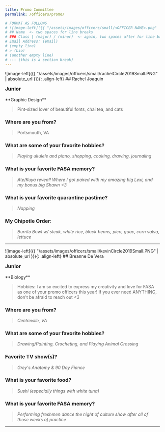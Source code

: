 ```yaml
---
title: Promo Committee
permalink: /officers/promo/

# FORMAT AS FOLLOWS
# ![image-left]({{ "/assets/images/officers/small/<OFFICER NAME>.png" | absolute_url }}){: .align-left}
# ## Name  <- two spaces for line breaks
# ### Class | (major) / (minor)  <- again, two spaces after for line breaks
# Email Address: (email)
# (empty line)
# > (bio)
# (another empty line)
# --- (this is a section break)
---
```


<!--## Promo
{: .text-center}-->
<div id="Rachel"></div>
![image-left]({{ "/assets/images/officers/small/rachelCircle2019Small.PNG" | absolute_url }}){: .align-left}
## Rachel Joaquin
<p style="margin-bottom: 0.45em; padding: 0"><a href="https://www.instagram.com/rachelgj22/" style="margin: 0; padding: 0"><i class="fa fa-2x fa-fw fa-instagram" style="color: #494e48"></i></a>
<a href="mailto:rachelgj22@vt.edu" style="margin: 0; padding: 0"><i class="fa fa-2x fa-fw fa-envelope" style="color: #494e48"></i></a></p>
<h3 style="margin-top: 0">Junior</h3>
**Graphic Design**

> Pint-sized lover of beautiful fonts, chai tea, and cats

### **Where are you from?**
> Portsmouth, VA

### **What are some of your favorite hobbies?**

> *Playing ukulele and piano, shopping, cooking, drawing, journaling*

### **What is your favorite FASA memory?**

> *Ate/Kuya reveal! Where I got paired with my amazing big Lexi, and my bonus big Shawn <3*

### **What is your favorite quarantine pastime?**

> *Napping*

### **My Chipotle Order:**

> *Burrito Bowl w/ steak, white rice, black beans, pico, guac, corn salsa, lettuce*

---
<div id="Breanne"></div>
![image-left]({{ "/assets/images/officers/small/kevinCircle2019Small.PNG" | absolute_url }}){: .align-left}
## Breanne De Vera
<p style="margin-bottom: 0.45em; padding: 0">
<a href="https://www.instagram.com/breannedv/" style="margin: 0; padding: 0"><i class="fa fa-2x fa-fw fa-instagram" style="color: #494e48"></i></a>
<a href="mailto:breanne7@vt.edu" style="margin: 0; padding: 0"><i class="fa fa-2x fa-fw fa-envelope" style="color: #494e48"></i></a></p>
<h3 style="margin-top: 0">Junior</h3>
**Biology**

> Hobbies: I am so excited to express my creativity and love for FASA as one of your promo officers this year! If you ever need ANYTHING, don't be afraid to reach out <3

### **Where are you from?**
>*Centreville, VA*

### **What are some of your favorite hobbies?**

> *Drawing/Painting, Crocheting, and Playing Animal Crossing*

### **Favorite TV show(s)?**

> *Grey's Anatomy & 90 Day Fiance*

### **What is your favorite food?**

> *Sushi (especially things with white tuna)*

### **What is your favorite FASA memory?**

> *Performing freshmen dance the night of culture show after all of those weeks of practice*

---


